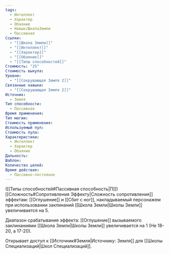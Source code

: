 ```yaml
---
tags:
  - Интеллект
  - Характер
  - Обаяние
  - Навык/ШколаЗемли
  - Пассивная
Ссылки:
  - "[[Школа Земли]]"
  - "[[Интеллект]]"
  - "[[Характер]]"
  - "[[Обаяние]]"
  - "[[Типы способностей]]"
Стоимость: "25"
Стоимость выкупа: 
Уровни:
  - "[[Сокрушающая Земля 2]]"
Связанные навыки:
  - "[[Сокрушающая Земля 2]]"
Источник:
  - Земля
Тип способности:
  - Пассивная
Время применения: 
Тип магии: 
Стоимость применения: 
Используемый пул: 
Стоимость пула: 
Характеристики:
  - Интеллект
  - Характер
  - Обаяние
Дальность: 
Шаблон: 
Количество целей: 
Время действия:
  - Пассивно-постоянно
---
```

([[Типы способностей#Пассивная способность|П]]) [[Сложность#Cопротивления Эффекту|Сложность сопротивления]] эффектам: [[Оглушение]] и [[Сбит с ног]], накладываемый персонажем при использовании заклинаний [[Школа Земли|Школы Земли]] увеличивается на 5.

Диапазон срабатывания эффекта: [[Оглушение]] вызываемого заклинаниями [[Школа Земли|Школы Земли]]  увеличивается на 1 (Не 18-20, а 17-20).

Открывает доступ к [[Источник#Земля|Источнику: Земля]] для [[Школы Специализаций|Школ Специализаций]]. 